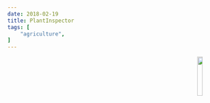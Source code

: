 ```yaml
---
date: 2018-02-19
title: PlantInspector
tags: [
    "agriculture",
]
---
```

<img align="right" src="https://i.imgur.com/p8jenZt.png" width=15%>
